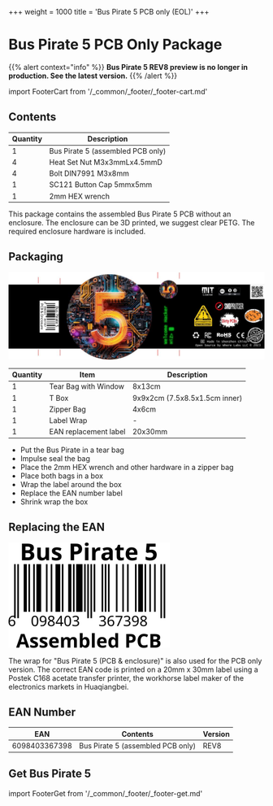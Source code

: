 +++
weight = 1000
title = 'Bus Pirate 5 PCB only (EOL)'
+++
# Bus Pirate 5 PCB Only Package

{{% alert context="info" %}}
**Bus Pirate 5 REV8 preview is no longer in production. See the latest version.**
{{% /alert %}}

import FooterCart from '/_common/_footer/_footer-cart.md' 

<FooterCart/>

## Contents

|Quantity|Description|
|-|-|
|1|Bus Pirate 5 (assembled PCB only)|
|4|Heat Set Nut M3x3mmLx4.5mmD|
|4|Bolt DIN7991 M3x8mm|
|1|SC121 Button Cap 5mmx5mm|
|1|2mm HEX wrench|

This package contains the assembled Bus Pirate 5 PCB without an enclosure. The enclosure can be 3D printed, we suggest clear PETG. The required enclosure hardware is included.

## Packaging

![](./img/wrap-5.jpg)

|Quantity|Item|Description|
|-|-|-|
|1|Tear Bag with Window|8x13cm|
|1|T Box|9x9x2cm (7.5x8.5x1.5cm inner)|
|1|Zipper Bag|4x6cm|
|1|Label Wrap|-|
|1|EAN replacement label|20x30mm|

- Put the Bus Pirate in a tear bag
- Impulse seal the bag
- Place the 2mm HEX wrench and other hardware in a zipper bag
- Place both bags in a box
- Wrap the label around the box
- Replace the EAN number label
- Shrink wrap the box

## Replacing the EAN

![](./img/wrap-ean-pcb-only-30-20.png)

The wrap for "Bus Pirate 5 (PCB & enclosure)" is also used for the PCB only version. The correct EAN code is printed on a 20mm x 30mm label using a Postek C168 acetate transfer printer, the workhorse label maker of the electronics markets in Huaqiangbei. 

## EAN Number

|**EAN**|**Contents**|**Version**|
|-|-|-|
|6098403367398|Bus Pirate 5 (assembled PCB only)|REV8|

## Get Bus Pirate 5
import FooterGet from '/_common/_footer/_footer-get.md' 

<FooterGet/>